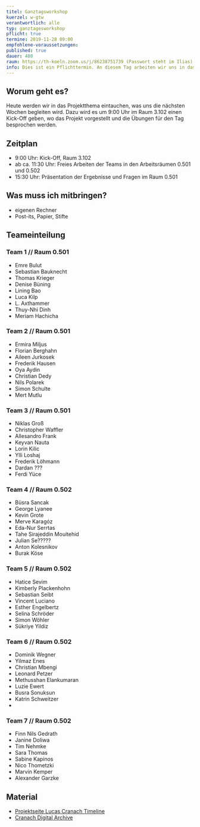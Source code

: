 ```yaml
---
titel: Ganztagsworkshop
kuerzel: w-gtw
verantwortlich: alle
typ: ganztagesworkshop
pflicht: true
termine: 2019-11-28 09:00
empfohlene-voraussetzungen: 
published: true
dauer: 480
raum: https://th-koeln.zoom.us/j/86238751739 (Passwort steht im Ilias)|https://th-koeln.zoom.us/j/86238751739
info: Dies ist ein Pflichttermin. An diesem Tag arbeiten wir uns in das Projektthema ein.
---
```


## Worum geht es?
Heute werden wir in das Projektthema eintauchen, was uns die nächsten Wochen begleiten wird. Dazu wird es um 9:00 Uhr im Raum 3.102 einen Kick-Off geben, wo das Projekt vorgestellt und die Übungen für den Tag besprochen werden.

## Zeitplan
- 9:00 Uhr:  Kick-Off, Raum 3.102
- ab ca. 11:30 Uhr: Freies Arbeiten der Teams in den Arbeitsräumen 0.501 und 0.502
- 15:30 Uhr: Präsentation der Ergebnisse und Fragen im Raum 0.501

## Was muss ich mitbringen?
- eigenen Rechner
- Post-its, Papier, Stifte

## Teameinteilung

### Team 1 // Raum 0.501
* Emre Bulut
* Sebastian Bauknecht
* Thomas Krieger
* Denise Büning
* Lining Bao
* Luca Kilp
* L. Axthammer
* Thuy-Nhi Dinh
* Meriam Hachicha

### Team 2 // Raum 0.501
* Ermira Miljus
* Florian Berghahn
* Aileen Jurkosek
* Frederik Hausen
* Oya Aydin
* Christian Dedy
* Nils Polarek
* Simon Schulte
* Mert Mutlu

### Team 3 // Raum 0.501
* Niklas Groß
* Christopher Waffler
* Allesandro Frank
* Keyvan Nauta
* Lorin Kilic
* Ylli Loshaj
* Frederik Löhmann
* Dardan ???
* Ferdi Yüce

### Team 4 // Raum 0.502
* Büsra Sancak
* George Lyanee
* Kevin Grote
* Merve Karagóz
* Eda-Nur Serrtas
* Tahe Sirajeddin Mouitehid
* Julian Se?????
* Anton Kolesnikov
* Burak Köse

### Team 5 // Raum 0.502
* Hatice Sevim
* Kimberly Plackenhohn
* Sebastian Seibt
* Vincent Luciano
* Esther Engelbertz
* Selina Schröder
* Simon Wöhler
* Sükriye Yildiz

### Team 6 // Raum 0.502
* Dominik Wegner
* Yilmaz Enes
* Christian Mbengi
* Leonard Petzer
* Methusshan Elankumaran
* Luzie Ewert
* Busra Sonuksun
* Katrin Schweitzer
* 


### Team 7 // Raum 0.502
* Finn Nils Gedrath
* Janine Doliwa
* Tim Nehmke
* Sara Thomas
* Sabine Kapinos
* Nico Thometzki
* Marvin Kemper
* Alexander Garzke



## Material
- [Projektseite Lucas Cranach Timeline](/mi-bachelor-screendesign/projekt-2019/)
- [Cranach Digital Archive](http://lucascranach.org/)

<!--
## Material
Auf folgenden Seiten finden Sie Beispiele zur Umsetzung von Timelines:
- [Anne Frank](https://www.annefrank.org/en/anne-frank/the-timeline/)
- [Gramercy Park Hotel](https://www.gramercyparkhotel.com/hotel/history)
- [Invaluable](https://www.invaluable.com/blog/art-history-timeline/)
- [Lois Jeans](http://www.loisjeans.com/web2012/es)
- [Delhi Timeline](https://delhi-timeline.in/)
- [Timeline Index](http://www.timelineindex.com/content/select/729/1023,729)
- [Blazepress](https://blazepress.com/2014/08/top-5-medical-discoveries-ever/)
- [Timetoast](https://www.timetoast.com/timelines/the-most-famous-painters-in-history)
- [Union History](http://www.unionhistory.info/timeline/timeline.php)
-->
<!--
## Projektgegenstand
Im Projekt befassen wir uns mit der Gestaltung einer mobilen Version des [Lucas Cranch Online Archives](http://lucascranach.org/). Hier finden Sie weitere [Informationen zum Projekt](https://th-koeln.github.io/mi-bachelor-screendesign/projekt-2018/).

## Vorbereitung
Bitte arbeiten Sie sorgfältig das Kapitel "Zielgruppenanalyse und -ansprache" aus dem Buch "Interaction- und Interfacedesign" von Torsten Stapelkamp durch (Link ist nur über das TH VPN erreichbar):
- [Zielgruppenanalyse und -ansprache](https://link.springer.com/chapter/10.1007/978-3-642-02074-2_6)

Arbeiten Sie bitte auch das Kapitel "Design Brief" von Figma durch: 
- [Design Brief](https://www.figma.com/resources/learn-design/design-brief/).

Eine Aufgabe innerhalb des Workshop wird die Entwicklung und Erstellung von Moodboards sein. Bitte bringen Sie alles mit, was hierfür sinnvoll sein könnte: Scheren, Zeitschriften, Stifte, Kleber, etc. Berücksichtigen Sie dabei bitte den Projektgegenstand, dabei geht es weniger um die inhaltliche Dimension der Werke von Lucas Cranach, als vielmehr um die gestalterische Anmutung und die Funktionen, die ein wissenschaftliches Online Archiv im Bereich Kunst/ Restauration bereitstellen muss.
-->

<!--
## Material
- [How a Web Design Mood Board impacts User Experience Design](https://www.protofuse.com/blog/details/how-web-design-mood-board-impacts-ux/)
- [20 pro tips for creating inspirational mood boards](https://www.creativebloq.com/graphic-design/mood-boards-812470)
- [Inspirierende Moodboards mit Canva entwickeln](https://www.canva.com/de_de/erstellen/moodboards/)
- [What Is a Mood Board, and How Can It Influence My Website Design?](https://www.smartbugmedia.com/blog/what-is-a-mood-board-and-how-can-it-influence-my-website-design)

-->
